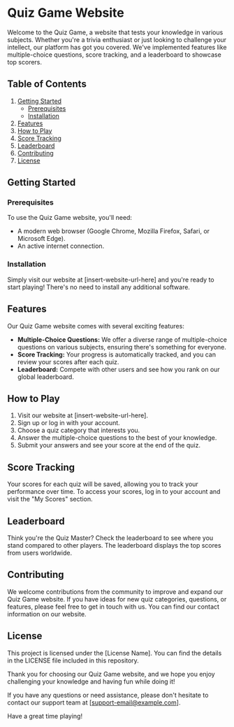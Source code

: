 # Quiz Game Website

Welcome to the Quiz Game, a website that tests your knowledge in various subjects. Whether you're a trivia enthusiast or just looking to challenge your intellect, our platform has got you covered. We've implemented features like multiple-choice questions, score tracking, and a leaderboard to showcase top scorers.

## Table of Contents

1. [Getting Started](#getting-started)
   - [Prerequisites](#prerequisites)
   - [Installation](#installation)
2. [Features](#features)
3. [How to Play](#how-to-play)
4. [Score Tracking](#score-tracking)
5. [Leaderboard](#leaderboard)
6. [Contributing](#contributing)
7. [License](#license)

## Getting Started

### Prerequisites

To use the Quiz Game website, you'll need:

- A modern web browser (Google Chrome, Mozilla Firefox, Safari, or Microsoft Edge).
- An active internet connection.

### Installation

Simply visit our website at [insert-website-url-here] and you're ready to start playing! There's no need to install any additional software.

## Features

Our Quiz Game website comes with several exciting features:

- **Multiple-Choice Questions:** We offer a diverse range of multiple-choice questions on various subjects, ensuring there's something for everyone.
- **Score Tracking:** Your progress is automatically tracked, and you can review your scores after each quiz.
- **Leaderboard:** Compete with other users and see how you rank on our global leaderboard.

## How to Play

1. Visit our website at [insert-website-url-here].
2. Sign up or log in with your account.
3. Choose a quiz category that interests you.
4. Answer the multiple-choice questions to the best of your knowledge.
5. Submit your answers and see your score at the end of the quiz.

## Score Tracking

Your scores for each quiz will be saved, allowing you to track your performance over time. To access your scores, log in to your account and visit the "My Scores" section.

## Leaderboard

Think you're the Quiz Master? Check the leaderboard to see where you stand compared to other players. The leaderboard displays the top scores from users worldwide.

## Contributing

We welcome contributions from the community to improve and expand our Quiz Game website. If you have ideas for new quiz categories, questions, or features, please feel free to get in touch with us. You can find our contact information on our website.

## License

This project is licensed under the [License Name]. You can find the details in the LICENSE file included in this repository.

Thank you for choosing our Quiz Game website, and we hope you enjoy challenging your knowledge and having fun while doing it!

If you have any questions or need assistance, please don't hesitate to contact our support team at [support-email@example.com].

Have a great time playing!

